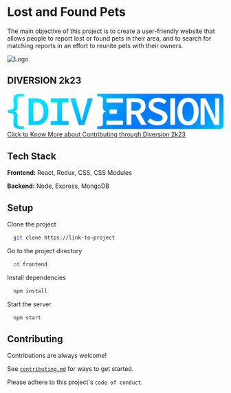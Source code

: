 
# Lost and Found Pets

The main objective of this project is to create a user-friendly website that allows people to report lost or found pets in their area, and to search for matching reports in an effort to reunite pets with their owners.


![Logo](https://user-images.githubusercontent.com/97614113/215878302-c47ee2ba-1b44-4fe9-8b98-20becadb6fa1.png)


## DIVERSION 2k23
![logo](https://github.com/arpitghura/typing-test/raw/main/assets/images/Diversion-logo.png)
[Click to Know More about Contributing through Diversion 2k23](diversion2k23.md)
## Tech Stack

**Frontend:** React, Redux, CSS, CSS Modules

**Backend:** Node, Express, MongoDB


## Setup

Clone the project

```bash
  git clone https://link-to-project
```

Go to the project directory

```bash
  cd frontend
```

Install dependencies

```bash
  npm install
```

Start the server

```bash
  npm start
```

## Contributing

Contributions are always welcome!

See [`contributing.md`](https://github.com/chandel-aman/lost-and-found-pets/blob/master/contribution.md) for ways to get started.

Please adhere to this project's `code of conduct`.

